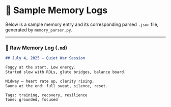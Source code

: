 # 🧠 Sample Memory Logs

Below is a sample memory entry and its corresponding parsed `.json` file, generated by `memory_parser.py`.

---

### 📄 Raw Memory Log (`.md`)

```markdown
## July 4, 2025 – Quiet War Session

Foggy at the start. Low energy.  
Started slow with RDLs, glute bridges, balance board.

Midway — heart rate up, clarity rising.  
Sauna at the end: full sweat, silence, reset.

Tags: training, recovery, resilience  
Tone: grounded, focused  
